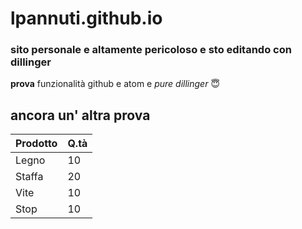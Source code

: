# lpannuti.github.io
### sito personale e altamente pericoloso e sto editando con dillinger
**prova** funzionalità github e atom
e _pure dillinger_
:innocent:

## ancora un' altra prova
Prodotto|Q.tà
--------|----
Legno|10
Staffa|20
Vite|10
Stop|10
